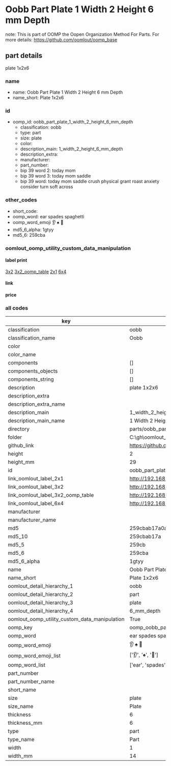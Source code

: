# Oobb Part Plate 1 Width 2 Height 6 mm Depth  

note: This is part of OOMP the Oopen Organization Method For Parts. For more details: https://github.com/oomlout/oomp_base

##  part details
  



plate 1x2x6



### name
* name: Oobb Part Plate 1 Width 2 Height 6 mm Depth
* name_short: Plate 1x2x6 
### id
* oomp_id: oobb_part_plate_1_width_2_height_6_mm_depth
  * classification: oobb
  * type: part
  * size: plate
  * color: 
  * description_main: 1_width_2_height_6_mm_depth
  * description_extra: 
  * manufacturer: 
  * part_number: 
  * bip 39 word 2: today mom
  * bip 39 word 3: today mom saddle
  * bip 39 word: today mom saddle crush physical grant roast anxiety consider turn soft across

### other_codes
* short_code: 
* oomp_word: ear spades spaghetti
* oomp_word_emoji :ear: :spades: :spaghetti:
* md5_6_alpha: 1gtyy
* md5_6: 259cba






### oomlout_oomp_utility_custom_data_manipulation
#### label print
[3x2](http://192.168.1.245:1112/?label=oomp%201gtyy)
[3x2_oomp_table](http://192.168.1.108:1112/?label=oomp%201gtyy)
[2x1](http://192.168.1.242:1112/?label=oomp%201gtyy)
[6x4](http://192.168.1.55:1112/?label=oomp%201gtyy)    

#### link

                              

#### price







### all codes 
| key | value |  
| --- | --- |  
| classification | oobb |  
| classification_name | Oobb |  
| color |  |  
| color_name |  |  
| components | [] |  
| components_objects | [] |  
| components_string | [] |  
| description | plate 1x2x6 |  
| description_extra |  |  
| description_extra_name |  |  
| description_main | 1_width_2_height_6_mm_depth |  
| description_main_name | 1 Width 2 Height 6 mm Depth |  
| directory | parts/oobb_part_plate_1_width_2_height_6_mm_depth |  
| folder | C:\gh\oomlout_oobb_version_4_generated_parts\things\oobb_part_plate_1_width_2_height_6_mm_depth |  
| github_link | https://github.com/oomlout/oomlout_oomp_part_src/tree/main/parts/oobb_part_plate_1_width_2_height_6_mm_depth |  
| height | 2 |  
| height_mm | 29 |  
| id | oobb_part_plate_1_width_2_height_6_mm_depth |  
| link_oomlout_label_2x1 | http://192.168.1.242:1112/?label=oomp%201gtyy |  
| link_oomlout_label_3x2 | http://192.168.1.245:1112/?label=oomp%201gtyy |  
| link_oomlout_label_3x2_oomp_table | http://192.168.1.108:1112/?label=oomp%201gtyy |  
| link_oomlout_label_6x4 | http://192.168.1.55:1112/?label=oomp%201gtyy |  
| manufacturer |  |  
| manufacturer_name |  |  
| md5 | 259cbab17a0a176196d1f3517ba3b71a |  
| md5_10 | 259cbab17a |  
| md5_5 | 259cb |  
| md5_6 | 259cba |  
| md5_6_alpha | 1gtyy |  
| name | Oobb Part Plate 1 Width 2 Height 6 mm Depth |  
| name_short | Plate 1x2x6  |  
| oomlout_detail_hierarchy_1 | oobb |  
| oomlout_detail_hierarchy_2 | part |  
| oomlout_detail_hierarchy_3 | plate |  
| oomlout_detail_hierarchy_4 | 6_mm_depth |  
| oomlout_oomp_utility_custom_data_manipulation | True |  
| oomp_key | oomp_oobb_part_plate_1_width_2_height_6_mm_depth |  
| oomp_word | ear spades spaghetti |  
| oomp_word_emoji | :ear: :spades: :spaghetti: |  
| oomp_word_emoji_list | [':ear:', ':spades:', ':spaghetti:'] |  
| oomp_word_list | ['ear', 'spades', 'spaghetti'] |  
| part_number |  |  
| part_number_name |  |  
| short_name |  |  
| size | plate |  
| size_name | Plate |  
| thickness | 6 |  
| thickness_mm | 6 |  
| type | part |  
| type_name | Part |  
| width | 1 |  
| width_mm | 14 |  
